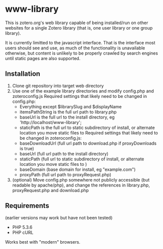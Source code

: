 www-library
===========

This is zotero.org's web library capable of being installed/run on other websites for a single Zotero library (that is, one user library or one group library).

It is currently limitted to the javascript interface. That is the interface most users should see and use, as much of the functionality is unavailable otherwise, but content is unlikely to be properly crawled by search engines until static pages are also supported.

Installation
------------

1. Clone git repository into target web directory
2. Use one of the example library directories and modify config.php and zoteroconfig.js
   Required settings that likely need to be changed in config.php:
   * Everything except $librarySlug and $displayName
   * itemsPathString is the full url path to library.php
   * baseUrl is the full url to the install directory, eg 'http://localhost/www-library';
   * staticPath is the full url to static subdirectory of install, or alternate location you move static files to
   Required settings that likely need to be changed in zoteroconfig.js:
   * baseDownloadUrl (full url path to download.php if proxyDownloads is true)
   * baseUrl (full url path to the install directory)
   * staticPath (full url to static subdirectory of install, or alternate location you move static files to )
   * baseDomain (base domain for install, eg "example.com")
   * proxyPath (full url path to proxyRequest.php)
3. (optional) Move config.php somewhere not publicly accessible (but readable by apache/php), and change the references in library.php, proxyRequest.php and download.php

Requirements
------------
(earlier versions may work but have not been tested)

* PHP 5.3.6
* PHP cURL

Works best with "modern" browsers.
